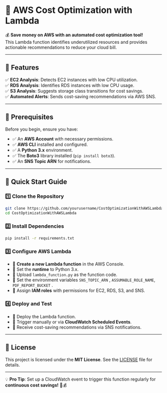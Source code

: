 # 🚀 AWS Cost Optimization with Lambda

💰 **Save money on AWS with an automated cost optimization tool!** <br>This Lambda function identifies underutilized resources and provides actionable recommendations to reduce your cloud bill.

---

## 📌 Features

✅ **EC2 Analysis**: Detects EC2 instances with low CPU utilization. <br>
✅ **RDS Analysis**: Identifies RDS instances with low CPU usage. <br>
✅ **S3 Analysis**: Suggests storage class transitions for cost savings. <br>
✅ **Automated Alerts**: Sends cost-saving recommendations via AWS SNS. <br>

---

## 🔧 Prerequisites

Before you begin, ensure you have:

- ✅ An **AWS Account** with necessary permissions.
- ✅ **AWS CLI** installed and configured.
- ✅ A **Python 3.x** environment.
- ✅ The **Boto3** library installed (`pip install boto3`).
- ✅ An **SNS Topic ARN** for notifications.

---

## 🚀 Quick Start Guide

### 1️⃣ Clone the Repository

```bash
git clone https://github.com/yourusername/CostOptimizationWithAWSLambda.git
cd CostOptimizationWithAWSLambda
```

### 2️⃣ Install Dependencies

```bash
pip install -r requirements.txt
```

### 3️⃣ Configure AWS Lambda

- 🔹 **Create a new Lambda function** in the AWS Console.
- 🔹 Set the **runtime** to Python 3.x.
- 🔹 Upload `lambda_function.py` as the function code.
- 🔹 Set the environment variables `SNS_TOPIC_ARN` , `ASSUMABLE_ROLE_NAME`,  `PDF_REPORT_BUCKET` .
- 🔹 Assign **IAM roles** with permissions for EC2, RDS, S3, and SNS.

### 4️⃣ Deploy and Test

- 🚀 Deploy the Lambda function.
- 🔄 Trigger manually or via **CloudWatch Scheduled Events**.
- 📩 Receive cost-saving recommendations via SNS notifications.

---

## 📜 License

This project is licensed under the **MIT License**. See the [LICENSE](LICENSE) file for details.

---

💡 **Pro Tip**: Set up a CloudWatch event to trigger this function regularly for **continuous cost savings!** 🔄💰

